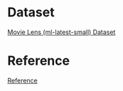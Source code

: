 # Dataset
[Movie Lens (ml-latest-small) Dataset](https://grouplens.org/datasets/movielens/)

# Reference
[Reference](https://pureai.substack.com/p/recommender-systems-with-pytorch?utm_source=profile&utm_medium=reader2)
